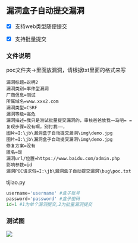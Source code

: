 ## 漏洞盒子自动提交漏洞 ##

- [x] 支持web类型随便提交
- [x] 支持批量提交


### 文件说明 ###
poc文件夹->里面放漏洞，请根据txt里面的格式来写
```
漏洞标题=说明2
漏洞类别=事件型漏洞
厂商信息=测试
所属域名=www.xxx2.com
漏洞类型=CSRF
漏洞等级=高危
漏洞描述=我只是测试批量提交漏洞的，审核爸爸放我一马吧= =
复现步骤=没有啊，别打我——，
图片=I:\jb\漏洞盒子自动提交漏洞\img\demo.jpg
图片=I:\jb\漏洞盒子自动提交漏洞\img\demo.jpg
修复方案=没有
匿名=是
漏洞url/位置=https://www.baidu.com/admin.php
影响参数=id
漏洞POC请求包=I:\jb\漏洞盒子自动提交漏洞\bug\poc.txt
```

tijiao.py
```python
username='username' #盒子账号
password='password' #盒子密码
id=1 #1为单个漏洞提交,2为批量漏洞提交
```

### 测试图 ###
![](https://s2.ax1x.com/2019/07/17/ZL97W9.gif)